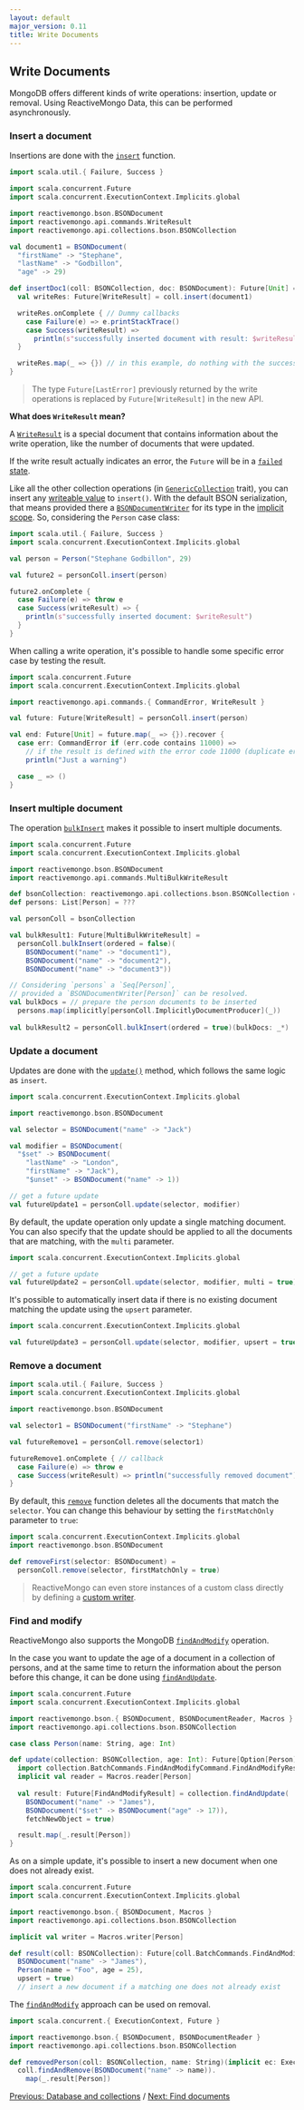 ```yaml
---
layout: default
major_version: 0.11
title: Write Documents
---
```


## Write Documents

MongoDB offers different kinds of write operations: insertion, update or removal. Using ReactiveMongo Data, this can be performed asynchronously.

### Insert a document

Insertions are done with the [`insert`](../../api/index.html#reactivemongo.api.collections.GenericCollection@insert[T]%28document:T,writeConcern:reactivemongo.api.commands.WriteConcern%29%28implicitwriter:GenericCollection.this.pack.Writer[T],implicitec:scala.concurrent.ExecutionContext%29:scala.concurrent.Future[reactivemongo.api.commands.WriteResult]) function.

```scala
import scala.util.{ Failure, Success }

import scala.concurrent.Future
import scala.concurrent.ExecutionContext.Implicits.global

import reactivemongo.bson.BSONDocument
import reactivemongo.api.commands.WriteResult
import reactivemongo.api.collections.bson.BSONCollection

val document1 = BSONDocument(
  "firstName" -> "Stephane",
  "lastName" -> "Godbillon",
  "age" -> 29)

def insertDoc1(coll: BSONCollection, doc: BSONDocument): Future[Unit] = {
  val writeRes: Future[WriteResult] = coll.insert(document1)

  writeRes.onComplete { // Dummy callbacks
    case Failure(e) => e.printStackTrace()
    case Success(writeResult) =>
      println(s"successfully inserted document with result: $writeResult")
  }

  writeRes.map(_ => {}) // in this example, do nothing with the success
}
```

> The type `Future[LastError]` previously returned by the write operations is replaced by `Future[WriteResult]` in the new API.

**What does `WriteResult` mean?**

A [`WriteResult`](../../api/index.html#reactivemongo.api.commands.WriteResult) is a special document that contains information about the write operation, like the number of documents that were updated.

If the write result actually indicates an error, the `Future` will be in a [`failed` state](http://www.scala-lang.org/api/current/index.html#scala.concurrent.Future$@failed[T](exception:Throwable):scala.concurrent.Future[T]).

Like all the other collection operations (in [`GenericCollection`](../../api/index.html#reactivemongo.api.collections.GenericCollection) trait), you can insert any [writeable value](../bson/typeclasses.html) to `insert()`. With the default BSON serialization, that means provided there a [`BSONDocumentWriter`](../../api/index.html#reactivemongo.bson.BSONDocumentWriter) for its type in the [implicit scope](http://docs.scala-lang.org/tutorials/FAQ/finding-implicits.html). So, considering the `Person` case class:

```scala
import scala.util.{ Failure, Success }
import scala.concurrent.ExecutionContext.Implicits.global

val person = Person("Stephane Godbillon", 29)

val future2 = personColl.insert(person)

future2.onComplete {
  case Failure(e) => throw e
  case Success(writeResult) => {
    println(s"successfully inserted document: $writeResult")
  }
}
```

When calling a write operation, it's possible to handle some specific error case by testing the result.

```scala
import scala.concurrent.Future
import scala.concurrent.ExecutionContext.Implicits.global

import reactivemongo.api.commands.{ CommandError, WriteResult }

val future: Future[WriteResult] = personColl.insert(person)

val end: Future[Unit] = future.map(_ => {}).recover {
  case err: CommandError if (err.code contains 11000) =>
    // if the result is defined with the error code 11000 (duplicate error)
    println("Just a warning")

  case _ => ()
}
```

### Insert multiple document

The operation [`bulkInsert`](../../api/index.html#reactivemongo.api.collections.GenericCollection@bulkInsert%28ordered:Boolean%29%28documents:GenericCollection.this.ImplicitlyDocumentProducer*%29%28implicitec:scala.concurrent.ExecutionContext%29:scala.concurrent.Future[reactivemongo.api.commands.MultiBulkWriteResult]) makes it possible to insert multiple documents.

```scala
import scala.concurrent.Future
import scala.concurrent.ExecutionContext.Implicits.global

import reactivemongo.bson.BSONDocument
import reactivemongo.api.commands.MultiBulkWriteResult

def bsonCollection: reactivemongo.api.collections.bson.BSONCollection = ???
def persons: List[Person] = ???

val personColl = bsonCollection

val bulkResult1: Future[MultiBulkWriteResult] =
  personColl.bulkInsert(ordered = false)(
    BSONDocument("name" -> "document1"),
    BSONDocument("name" -> "document2"),
    BSONDocument("name" -> "document3"))

// Considering `persons` a `Seq[Person]`, 
// provided a `BSONDocumentWriter[Person]` can be resolved.
val bulkDocs = // prepare the person documents to be inserted
  persons.map(implicitly[personColl.ImplicitlyDocumentProducer](_))
  
val bulkResult2 = personColl.bulkInsert(ordered = true)(bulkDocs: _*)
```

### Update a document

Updates are done with the [`update()`](../../api/index.html#reactivemongo.api.collections.GenericCollection@update[S,U]%28selector:S,update:U,writeConcern:reactivemongo.api.commands.WriteConcern,upsert:Boolean,multi:Boolean%29%28implicitselectorWriter:GenericCollection.this.pack.Writer[S],implicitupdateWriter:GenericCollection.this.pack.Writer[U],implicitec:scala.concurrent.ExecutionContext%29:scala.concurrent.Future[reactivemongo.api.commands.WriteResult]) method, which follows the same logic as `insert`.

```scala
import scala.concurrent.ExecutionContext.Implicits.global

import reactivemongo.bson.BSONDocument

val selector = BSONDocument("name" -> "Jack")

val modifier = BSONDocument(
  "$set" -> BSONDocument(
    "lastName" -> "London",
    "firstName" -> "Jack"),
    "$unset" -> BSONDocument("name" -> 1))

// get a future update
val futureUpdate1 = personColl.update(selector, modifier)
```

By default, the update operation only update a single matching document. You can also specify that the update should be applied to all the documents that are matching, with the `multi` parameter.

```scala
import scala.concurrent.ExecutionContext.Implicits.global

// get a future update
val futureUpdate2 = personColl.update(selector, modifier, multi = true)
```

It's possible to automatically insert data if there is no existing document matching the update using the `upsert` parameter.

```scala
import scala.concurrent.ExecutionContext.Implicits.global

val futureUpdate3 = personColl.update(selector, modifier, upsert = true)
```

### Remove a document

```scala
import scala.util.{ Failure, Success }
import scala.concurrent.ExecutionContext.Implicits.global

import reactivemongo.bson.BSONDocument

val selector1 = BSONDocument("firstName" -> "Stephane")

val futureRemove1 = personColl.remove(selector1)

futureRemove1.onComplete { // callback
  case Failure(e) => throw e
  case Success(writeResult) => println("successfully removed document")
}
```

By default, this [`remove`](../../api/index.html#reactivemongo.api.collections.GenericCollection@remove[T]%28query:T,writeConcern:reactivemongo.api.commands.WriteConcern,firstMatchOnly:Boolean%29%28implicitwriter:GenericCollection.this.pack.Writer[T],implicitec:scala.concurrent.ExecutionContext%29:scala.concurrent.Future[reactivemongo.api.commands.WriteResult]) function deletes all the documents that match the `selector`. You can change this behaviour by setting the `firstMatchOnly` parameter to `true`:

```scala
import scala.concurrent.ExecutionContext.Implicits.global
import reactivemongo.bson.BSONDocument

def removeFirst(selector: BSONDocument) =
  personColl.remove(selector, firstMatchOnly = true)
```

> ReactiveMongo can even store instances of a custom class directly by defining a [custom writer](../bson/typeclasses.html#custom-writer).

### Find and modify

ReactiveMongo also supports the MongoDB [`findAndModify`](http://docs.mongodb.org/manual/reference/command/findAndModify/) operation.

In the case you want to update the age of a document in a collection of persons, and at the same time to return the information about the person before this change, it can be done using [`findAndUpdate`](../../api/index.html#reactivemongo.api.collections.GenericCollection@findAndUpdate[Q,U]%28selector:Q,update:U,fetchNewObject:Boolean,upsert:Boolean,sort:Option[GenericCollection.this.pack.Document]%29%28implicitselectorWriter:GenericCollection.this.pack.Writer[Q],implicitupdateWriter:GenericCollection.this.pack.Writer[U],implicitec:scala.concurrent.ExecutionContext%29:scala.concurrent.Future[GenericCollection.this.BatchCommands.FindAndModifyCommand.FindAndModifyResult]).

```scala
import scala.concurrent.Future
import scala.concurrent.ExecutionContext.Implicits.global

import reactivemongo.bson.{ BSONDocument, BSONDocumentReader, Macros }
import reactivemongo.api.collections.bson.BSONCollection

case class Person(name: String, age: Int)

def update(collection: BSONCollection, age: Int): Future[Option[Person]] = {
  import collection.BatchCommands.FindAndModifyCommand.FindAndModifyResult
  implicit val reader = Macros.reader[Person]  
  
  val result: Future[FindAndModifyResult] = collection.findAndUpdate(
    BSONDocument("name" -> "James"),
    BSONDocument("$set" -> BSONDocument("age" -> 17)),
    fetchNewObject = true)

  result.map(_.result[Person])
}
```

As on a simple update, it's possible to insert a new document when one does not already exist. 

```scala
import scala.concurrent.Future
import scala.concurrent.ExecutionContext.Implicits.global

import reactivemongo.bson.{ BSONDocument, Macros }
import reactivemongo.api.collections.bson.BSONCollection

implicit val writer = Macros.writer[Person]

def result(coll: BSONCollection): Future[coll.BatchCommands.FindAndModifyCommand.FindAndModifyResult] = coll.findAndUpdate(
  BSONDocument("name" -> "James"),
  Person(name = "Foo", age = 25),
  upsert = true)
  // insert a new document if a matching one does not already exist
```

The [`findAndModify`](../../api/index.html#reactivemongo.api.collections.GenericCollection@findAndModify[Q]%28selector:Q,modifier:GenericCollection.this.BatchCommands.FindAndModifyCommand.Modify,sort:Option[GenericCollection.this.pack.Document]%29%28implicitselectorWriter:GenericCollection.this.pack.Writer[Q],implicitec:scala.concurrent.ExecutionContext%29:scala.concurrent.Future[GenericCollection.this.BatchCommands.FindAndModifyCommand.FindAndModifyResult]) approach can be used on removal.

```scala
import scala.concurrent.{ ExecutionContext, Future }

import reactivemongo.bson.{ BSONDocument, BSONDocumentReader }
import reactivemongo.api.collections.bson.BSONCollection

def removedPerson(coll: BSONCollection, name: String)(implicit ec: ExecutionContext, reader: BSONDocumentReader[Person]): Future[Option[Person]] =
  coll.findAndRemove(BSONDocument("name" -> name)).
    map(_.result[Person])
```

[Previous: Database and collections](./database-and-collection.html) / [Next: Find documents](./find-documents.html)
